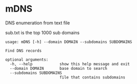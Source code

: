 # mDNS
DNS enumeration from text file

sub.txt is the top 1000 sub domains

``` 
usage: mDNS [-h] --domain DOMAIN --subdomains SUBDOMAINS

Find DNS records

optional arguments:
  -h, --help            show this help message and exit
  --domain DOMAIN       base domain to search
  --subdomains SUBDOMAINS
                        file that contains subdomains

``` 

